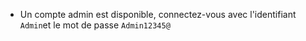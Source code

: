 
* Un compte admin est disponible, connectez-vous avec l'identifiant `Admin`et le mot de passe `Admin12345@`


